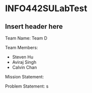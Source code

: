 # INFO442SULabTest

<!-- Added Header -->
## Insert header here

Team Name: Team D

Team Members:
* Steven Hu
* Aviraj Singh
* Calvin Chan

Mission Statement:

Problem Statement:
s